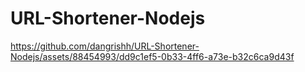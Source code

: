 # URL-Shortener-Nodejs

https://github.com/dangrishh/URL-Shortener-Nodejs/assets/88454993/dd9c1ef5-0b33-4ff6-a73e-b32c6ca9d43f

